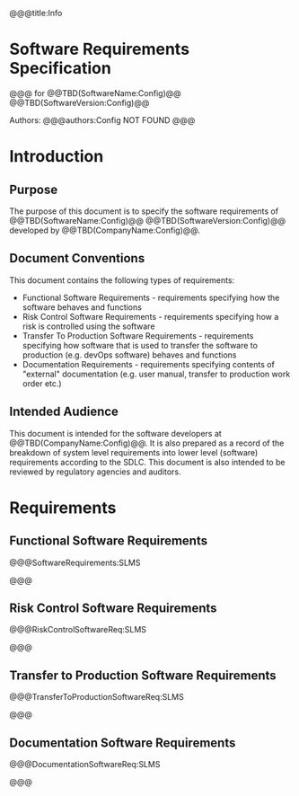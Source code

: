 @@@title:Info
# Software Requirements Specification
@@@
for
@@TBD(SoftwareName:Config)@@ @@TBD(SoftwareVersion:Config)@@  
  
Authors:
@@@authors:Config
NOT FOUND
@@@

# Introduction
## Purpose
The purpose of this document is to specify the software requirements of @@TBD(SoftwareName:Config)@@ @@TBD(SoftwareVersion:Config)@@ developed by @@TBD(CompanyName:Config)@@. 

## Document Conventions
This document contains the following types of requirements:
- Functional Software Requirements - requirements specifying how the software behaves and functions
- Risk Control Software Requirements - requirements specifying how a risk is controlled using the software
- Transfer To Production Software Requirements - requirements specifying how software that is used to transfer the software to production (e.g. devOps software) behaves and functions
- Documentation Requirements - requirements specifying contents of "external" documentation (e.g. user manual, transfer to production work order etc.)
 
## Intended Audience
This document is intended for the software developers at @@TBD(CompanyName:Config)@@. It is also prepared as a record of the breakdown of system level requirements into lower level (software) requirements according to the SDLC. This document is also intended to be reviewed by regulatory agencies and auditors.

# Requirements

## Functional Software Requirements
@@@SoftwareRequirements:SLMS

@@@
## Risk Control Software Requirements
@@@RiskControlSoftwareReq:SLMS

@@@
## Transfer to Production Software Requirements
@@@TransferToProductionSoftwareReq:SLMS

@@@
## Documentation Software Requirements
@@@DocumentationSoftwareReq:SLMS

@@@